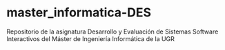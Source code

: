 # master_informatica-DES
Repositorio de la asignatura Desarrollo y Evaluación de Sistemas Software Interactivos del Máster de Ingeniería Informática de la UGR
